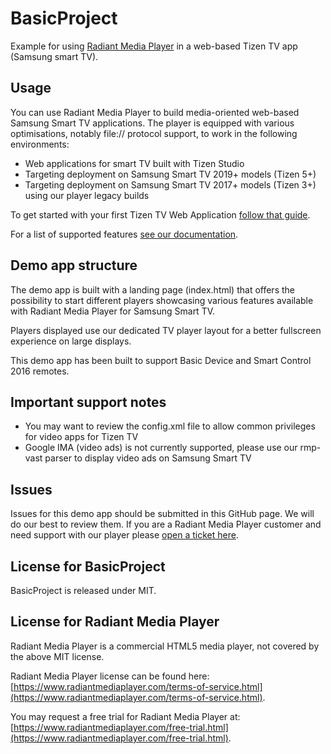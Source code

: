 # BasicProject

Example for using [Radiant Media Player](https://www.radiantmediaplayer.com) in a web-based Tizen TV app (Samsung smart TV).

## Usage

You can use Radiant Media Player to build media-oriented web-based Samsung Smart TV applications.
The player is equipped with various optimisations, notably file:// protocol support, to work in the following environments:

- Web applications for smart TV built with Tizen Studio
- Targeting deployment on Samsung Smart TV 2019+ models (Tizen 5+)
- Targeting deployment on Samsung Smart TV 2017+ models (Tizen 3+) using our player legacy builds

To get started with your first Tizen TV Web Application [follow that guide](https://docs.tizen.org/application/web/get-started/tv/first-app).

For a list of supported features [see our documentation](https://www.radiantmediaplayer.com/docs/latest/smart-tv.html#tv-app-supported-features).

## Demo app structure

The demo app is built with a landing page (index.html) that offers the possibility to start different players showcasing various features available with Radiant Media Player for Samsung Smart TV.

Players displayed use our dedicated TV player layout for a better fullscreen experience on large displays.

This demo app has been built to support Basic Device and Smart Control 2016 remotes.

## Important support notes

- You may want to review the config.xml file to allow common privileges for video apps for Tizen TV
- Google IMA (video ads) is not currently supported, please use our rmp-vast parser to display video ads on Samsung Smart TV

## Issues

Issues for this demo app should be submitted in this GitHub page. We will do our best to review them. If you are a Radiant Media Player customer and need support with our player please [open a ticket here](https://www.radiantmediaplayer.com/technical-support.html).

## License for BasicProject

BasicProject is released under MIT.

## License for Radiant Media Player

Radiant Media Player is a commercial HTML5 media player, not covered by the above MIT license.

Radiant Media Player license can be found here: [https://www.radiantmediaplayer.com/terms-of-service.html](https://www.radiantmediaplayer.com/terms-of-service.html).

You may request a free trial for Radiant Media Player at: [https://www.radiantmediaplayer.com/free-trial.html](https://www.radiantmediaplayer.com/free-trial.html).
